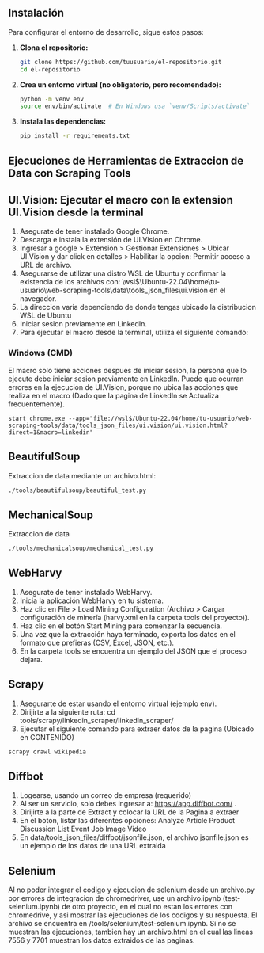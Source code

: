## Instalación

Para configurar el entorno de desarrollo, sigue estos pasos:

1. **Clona el repositorio:**

    ```bash
    git clone https://github.com/tuusuario/el-repositorio.git
    cd el-repositorio
    ```

2. **Crea un entorno virtual (no obligatorio, pero recomendado):**

    ```bash
    python -m venv env
    source env/bin/activate  # En Windows usa `venv/Scripts/activate`
    ```

3. **Instala las dependencias:**

    ```bash
    pip install -r requirements.txt
    ```

## Ejecuciones de Herramientas de Extraccion de Data con Scraping Tools

## UI.Vision: Ejecutar el macro con la extension UI.Vision desde la terminal

1. Asegurate de tener instalado Google Chrome.
2. Descarga e instala la extensión de UI.Vision en Chrome.
3. Ingresar a google > Extension > Gestionar Extensiones > Ubicar UI.Vision y dar click en detalles > Habilitar la opcion: Permitir acceso a URL de archivo.
4. Asegurarse de utilizar una distro WSL de Ubuntu y confirmar la existencia de los archivos con: \\wsl$\Ubuntu-22.04\home\tu-usuario\web-scraping-tools\data\tools_json_files\ui.vision en el navegador.
5. La direccion varia dependiendo de donde tengas ubicado la distribucion WSL de Ubuntu
6. Iniciar sesion previamente en LinkedIn.
7. Para ejecutar el macro desde la terminal, utiliza el siguiente comando:

### Windows (CMD)
El macro solo tiene acciones despues de iniciar sesion, la persona que lo ejecute debe iniciar sesion previamente en LinkedIn.
Puede que ocurran errores en la ejecucion de UI.Vision, porque no ubica las acciones que realiza en el macro (Dado que la pagina de LinkedIn se Actualiza frecuentemente).

```shell
start chrome.exe --app="file://wsl$/Ubuntu-22.04/home/tu-usuario/web-scraping-tools/data/tools_json_files/ui.vision/ui.vision.html?direct=1&macro=linkedin"
```

## BeautifulSoup

Extraccion de data mediante un archivo.html:
```bash
./tools/beautifulsoup/beautiful_test.py
```

## MechanicalSoup

Extraccion de data
```bash
./tools/mechanicalsoup/mechanical_test.py
```

## WebHarvy

1. Asegurate de tener instalado WebHarvy.
2. Inicia la aplicación WebHarvy en tu sistema.
3. Haz clic en File > Load Mining Configuration (Archivo > Cargar configuración de minería (harvy.xml en la carpeta tools del proyecto)).
4. Haz clic en el botón Start Mining para comenzar la secuencia.
5. Una vez que la extracción haya terminado, exporta los datos en el formato que prefieras (CSV, Excel, JSON, etc.).
6. En la carpeta tools se encuentra un ejemplo del JSON que el proceso dejara.

## Scrapy

1. Asegurarte de estar usando el entorno virtual (ejemplo env).
2. Dirijirte a la siguiente ruta: cd tools/scrapy/linkedin_scraper/linkedin_scraper/
3. Ejecutar el siguiente comando para extraer datos de la pagina (Ubicado en CONTENIDO)

```bash
scrapy crawl wikipedia
```

## Diffbot

1. Logearse, usando un correo de empresa (requerido)
2. Al ser un servicio, solo debes ingresar a: https://app.diffbot.com/ .
3. Dirijirte a la parte de Extract y colocar la URL de la Pagina a extraer
4. En el boton, listar las diferentes opciones: Analyze Article Product Discussion List Event Job Image Video
5. En data/tools_json_files/diffbot/jsonfile.json, el archivo jsonfile.json es un ejemplo de los datos de una URL extraida

## Selenium

Al no poder integrar el codigo y ejecucion de selenium desde un archivo.py por errores de integracion de chromedriver,
use un archivo.ipynb (test-selenium.ipynb) de otro proyecto, en el cual no estan los errores con chromedrive, y asi mostrar las ejecuciones de los codigos y su respuesta.
El archivo se encuentra en /tools/selenium/test-selenium.ipynb.
Sí no se muestran las ejecuciones, tambien hay un archivo.html en el cual las lineas 7556 y 7701 muestran los datos extraidos de las paginas.